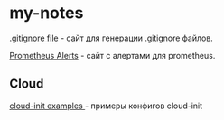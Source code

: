 # my-notes

[.gitignore file](https://www.toptal.com/developers/gitignore) - сайт для генерации .gitignore файлов.

[Prometheus Alerts](https://awesome-prometheus-alerts.grep.to/) - сайт с алертами для prometheus.

## Cloud

[ cloud-init examples ](https://cloudinit.readthedocs.io/en/latest/reference/examples.html) - примеры конфигов cloud-init
